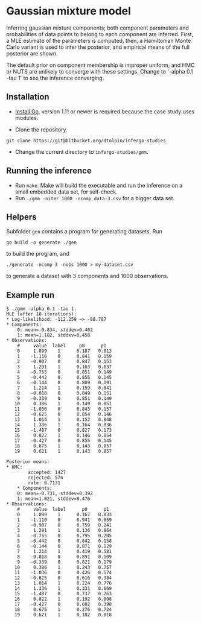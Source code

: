 # Gaussian mixture model

Inferring gaussian mixture components; both component parameters
and probabilities of data points to belong to each component are
inferred. First, a MLE estimate of the parameters is computed,
then, a Hamiltonian Monte Carlo variant is used to infer the
posterior, and empirical means of the full posterior are shown.

The default prior on component membership is improper uniform,
and HMC or NUTS are unlikely to converge with these settings.
Change to '-alpha 0.1 -tau 1' to see the inference converging.

## Installation

* [Install Go](https://golang.org/doc/install), version 1.11 or
  newer is required because the case study uses modules.

* Clone the repository.

```
git clone https://git@bitbucket.org/dtolpin/infergo-studies
```

* Change the current directory to `infergo-studies/gmm`.

## Running the inference

* Run `make`. Make will build the executable and run the
  inference on a small embedded data set, for self-check.
* Run `./gmm -niter 1000 -ncomp data-3.csv` for a bigger data
  set.

## Helpers

Subfolder `gen` contains a program for generating datasets. Run

```
go build -o generate ./gen
```

to build the program, and

```
./generate -ncomp 3 -nobs 1000 > my-dataset.csv
```

to generate a dataset with 3 components and 1000 observations.

## Example run

```
$ ./gmm -alpha 0.1 -tau 1.
MLE (after 18 iterations):
* Log-likelihood: -112.259 => -88.787
* Components:
	0: mean=-0.834, stddev=0.402
	1: mean=1.182, stddev=0.458
* Observations:
    #	  value	 label	   p0	   p1
    0	  1.899	   1	  0.187	  0.813
    1	 -1.110	   0	  0.841	  0.159
    2	 -0.907	   0	  0.847	  0.153
    3	  1.291	   1	  0.163	  0.837
    4	 -0.755	   0	  0.851	  0.149
    5	 -0.442	   0	  0.855	  0.145
    6	 -0.144	   0	  0.809	  0.191
    7	  1.214	   1	  0.159	  0.841
    8	 -0.818	   0	  0.849	  0.151
    9	 -0.339	   0	  0.851	  0.149
   10	  0.386	   1	  0.149	  0.851
   11	 -1.036	   0	  0.843	  0.157
   12	 -0.625	   0	  0.854	  0.146
   13	  1.014	   1	  0.152	  0.848
   14	  1.336	   1	  0.164	  0.836
   15	 -1.487	   0	  0.827	  0.173
   16	  0.822	   1	  0.146	  0.854
   17	 -0.427	   0	  0.855	  0.145
   18	  0.675	   1	  0.143	  0.857
   19	  0.621	   1	  0.143	  0.857

Posterior means:
* HMC:
		accepted: 1427
		rejected: 574
		rate: 0.7131
	* Components:
	0: mean=-0.731, stddev=0.392
	1: mean=1.021, stddev=0.476
* Observations:
    #	  value	 label	    p0	    p1
    0	  1.899	   1	  0.167	  0.833
    1	 -1.110	   0	  0.941	  0.059
    2	 -0.907	   0	  0.759	  0.241
    3	  1.291	   1	  0.136	  0.864
    4	 -0.755	   0	  0.795	  0.205
    5	 -0.442	   0	  0.842	  0.158
    6	 -0.144	   0	  0.871	  0.129
    7	  1.214	   1	  0.419	  0.581
    8	 -0.818	   0	  0.891	  0.109
    9	 -0.339	   0	  0.821	  0.179
   10	  0.386	   1	  0.243	  0.757
   11	 -1.036	   0	  0.426	  0.574
   12	 -0.625	   0	  0.616	  0.384
   13	  1.014	   1	  0.224	  0.776
   14	  1.336	   1	  0.331	  0.669
   15	 -1.487	   0	  0.737	  0.263
   16	  0.822	   1	  0.192	  0.808
   17	 -0.427	   0	  0.602	  0.398
   18	  0.675	   1	  0.276	  0.724
   19	  0.621	   1	  0.182	  0.818
```

